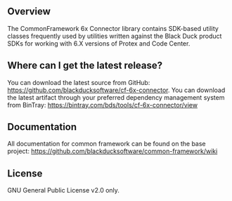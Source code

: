 ## Overview ##
The CommonFramework 6x Connector library contains SDK-based utility classes frequently used by utilities written against the Black Duck product SDKs for working with 6.X versions of Protex and Code Center.


## Where can I get the latest release? ##
You can download the latest source from GitHub: https://github.com/blackducksoftware/cf-6x-connector. 
You can download the latest artifact through your preferred dependency management system from BinTray: https://bintray.com/bds/tools/cf-6x-connector/view

## Documentation ##

All documentation for common framework can be found on the base project:  https://github.com/blackducksoftware/common-framework/wiki


## License ##
GNU General Public License v2.0 only.
